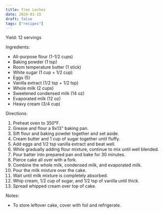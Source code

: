 ```yaml
---
title: Tres Leches
date: 2024-01-15
draft: false
tags: ["recipes"]
---
```


Yield: 12 servings

Ingredients:
- All-purpose flour (1-1/2 cups)
- Baking powder (1 tsp)
- Room temperature butter (1 stick)
- White sugar (1 cup + 1/2 cup)
- Eggs (5)
- Vanilla extract (1/2 tsp + 1/2 tsp)
- Whole milk (2 cups)
- Sweetened condensed milk (14 oz)
- Evaporated milk (12 oz)
- Heavy cream (3/4 cup)

Directions:
1) Preheat oven to 350°F.
2) Grease and flour a 9x13" baking pan.
3) Sift flour and baking powder together and set aside.
4) Cream butter and 1 cup of sugar together until fluffy.
5) Add eggs and 1/2 tsp vanilla extract and beat well.
6) While gradually adding flour mixture, continue to mix until well blended.
7) Pour batter into prepared pan and bake for 30 minutes.
8) Pierce cake all over with a fork.
9) Combine the whole milk, condensed milk, and evaporated milk.
10) Pour the milk mixture over the cake.
11) Wait until milk mixture is completely absorbed.
12) Whip cream, 1/2 cup of sugar, and 1/2 tsp of vanilla until thick.
13) Spread whipped cream over top of cake.

Notes:
- To store leftover cake, cover with foil and refrigerate.
